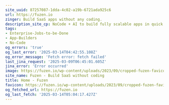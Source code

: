 ```yaml
---
site_uuid: 87257087-1dda-4c02-a19b-6721ada925c6
url: https://fuzen.io
zinger: Build SaaS apps without any coding.
description_site_cp: NoCode + AI to build fully scalable apps in quick time and low cost.
tags:
- Enterprise-Jobs-to-be-Done
- App-Builders
- No-Code
og_errors: 'true'
og_last_error: '2025-03-14T04:42:55.108Z'
og_error_message: 'Fetch error: fetch failed'
last_jina_request: '2025-03-09T06:45:01.605Z'
jina_error: 'Error occurred'
image: https://fuzen.io/wp-content/uploads/2023/09/cropped-fuzen-favicon-180x180.png
site_name: Fuzen - Build SaaS without coding
title: Home - Fuzen
favicon: https://fuzen.io/wp-content/uploads/2023/09/cropped-fuzen-favicon-192x192.png
og_fetched_url: https://fuzen.io
og_last_fetch: '2025-03-14T05:04:17.427Z'
---
```


